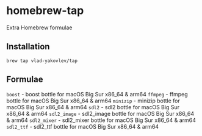 # homebrew-tap
Extra Homebrew formulae

## Installation
```
brew tap vlad-yakovlev/tap
```

## Formulae

`boost` - boost bottle for macOS Big Sur x86_64 & arm64
`ffmpeg` - ffmpeg bottle for macOS Big Sur x86_64 & arm64
`minizip` - minizip bottle for macOS Big Sur x86_64 & arm64
`sdl2` - sdl2 bottle for macOS Big Sur x86_64 & arm64
`sdl2_image` - sdl2_image bottle for macOS Big Sur x86_64 & arm64
`sdl2_mixer` - sdl2_mixer bottle for macOS Big Sur x86_64 & arm64
`sdl2_ttf` - sdl2_ttf bottle for macOS Big Sur x86_64 & arm64
